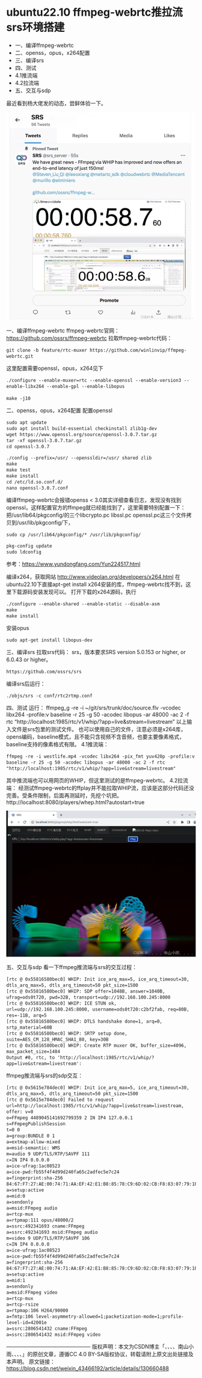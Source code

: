 # ubuntu22.10 ffmpeg-webrtc推拉流srs环境搭建



- 一、编译ffmpeg-webrtc
- 二、openss，opus，x264配置
- 三、编译srs
- 四、测试
- 4.1推流端
- 4.2拉流端
- 五、交互与sdp

最近看到杨大佬发的动态，尝鲜体验一下。

![](./webrtc/6cb51906a3e342acb7605f5c68bdb1bb.jpeg)


一、编译ffmpeg-webrtc
ffmpeg-webrtc官网：https://github.com/ossrs/ffmpeg-webrtc
拉取ffmpeg-webrtc代码：
```
git clone -b feature/rtc-muxer https://github.com/winlinvip/ffmpeg-webrtc.git
```
这里配置需要openssl，opus，x264见下
```
./configure --enable-muxer=rtc --enable-openssl --enable-version3 --enable-libx264 --enable-gpl --enable-libopus

make -j10
```
二、openss，opus，x264配置
配置openssl
```
sudo apt update
sudo apt install build-essential checkinstall zlib1g-dev
wget https://www.openssl.org/source/openssl-3.0.7.tar.gz
tar -xf openssl-3.0.7.tar.gz
cd openssl-3.0.7
```
```
./config --prefix=/usr/ --openssldir=/usr/ shared zlib
make
make test
make install
cd /etc/ld.so.conf.d/
nano openssl-3.0.7.conf
```
编译ffmpeg-webrtc会报错openss < 3.0其实详细查看日志，发现没有找到openssl，这样配置官方的ffmpeg就已经能找到了，这里需要特别配置一下：
把/usr/lib64/pkgconfig/的三个libcrypto.pc libssl.pc openssl.pc这三个文件拷贝到/usr/lib/pkgconfig/下，
```
sudo cp /usr/lib64/pkgconfig/* /usr/lib/pkgconfig/
```
```
pkg-config update
sudo ldconfig
```
参考：https://www.yundongfang.com/Yun224517.html

编译x264，获取网站
http://www.videolan.org/developers/x264.html
在ubuntu22.10下直接apt-get install x264安装的库，ffmpeg-webrtc找不到，这里下载源码安装发现可以。
打开下载的x264源码，执行
```
./configure --enable-shared --enable-static --disable-asm 
make
make install
```
安装opus
```
sudo apt-get install libopus-dev
```
三、编译srs
拉取srs代码：
srs，版本要求SRS version 5.0.153 or higher, or 6.0.43 or higher。
```
https://github.com/ossrs/srs
```
编译srs后运行：
```
./objs/srs -c conf/rtc2rtmp.conf
```
四、测试
运行：
ffmpeg_g -re -i ~/git/srs/trunk/doc/source.flv -vcodec libx264 -profile:v baseline -r 25 -g 50 -acodec libopus -ar 48000 -ac 2 -f rtc “http://localhost:1985/rtc/v1/whip/?app=live&stream=livestream”
以上输入文件是srs包里的测试文件。
也可以使用自己的文件，注意必须是x264库，opens编码，baseline模式，且不能只含视频不含音频，也要主要像素格式，baseline支持的像素格式有限。
4.1推流端：
```
ffmpeg -re -i westlife.mp4 -vcodec libx264 -pix_fmt yuv420p -profile:v baseline -r 25 -g 50 -acodec libopus -ar 48000 -ac 2 -f rtc "http://localhost:1985/rtc/v1/whip/?app=live&stream=livestream"
```
其中推流端也可以用网页的WHIP，但这里测试的是ffmpeg-webrtc。
4.2拉流端：
经测试ffmpeg-webrtc的ffplay并不能拉取WHIP流，应该是这部分代码还没完善。受条件限制，后面再测延时，先挖个坑把。
http://localhost:8080/players/whep.html?autostart=true

![](./webrtc/6d95d975f9774efe8e9b2d5b2b36fc75.png)

五、交互与sdp
看一下ffmpeg推流端与srs的交互过程：
```
[rtc @ 0x55816580bec0] WHIP: Init ice_arq_max=5, ice_arq_timeout=30, dtls_arq_max=5, dtls_arq_timeout=50 pkt_size=1500
[rtc @ 0x55816580bec0] WHIP: SDP offer=1048B, answer=1040B, ufrag=ods0t720, pwd=32B, transport=udp://192.168.100.245:8000
[rtc @ 0x55816580bec0] WHIP: ICE STUN ok, url=udp://192.168.100.245:8000, username=ods0t720:c2bf2fab, req=80B, res=-11B, arq=5
[rtc @ 0x55816580bec0] WHIP: DTLS handshake done=1, arq=0, srtp_material=60B
[rtc @ 0x55816580bec0] WHIP: SRTP setup done, suite=AES_CM_128_HMAC_SHA1_80, key=30B
[rtc @ 0x55816580bec0] WHIP: Create RTP muxer OK, buffer_size=4096, max_packet_size=1484
Output #0, rtc, to 'http://localhost:1985/rtc/v1/whip/?app=live&stream=livestream':
```
ffmpeg推流端与srs的sdp交互：
```
[rtc @ 0x5615e784dec0] WHIP: Init ice_arq_max=5, ice_arq_timeout=30, dtls_arq_max=5, dtls_arq_timeout=50 pkt_size=1500
[rtc @ 0x5615e784dec0] Failed to request url=http://localhost:1985/rtc/v1/whip/?app=live&stream=livestream, offer: v=0
o=FFmpeg 4489045141692799359 2 IN IP4 127.0.0.1
s=FFmpegPublishSession
t=0 0
a=group:BUNDLE 0 1
a=extmap-allow-mixed
a=msid-semantic: WMS
m=audio 9 UDP/TLS/RTP/SAVPF 111
c=IN IP4 0.0.0.0
a=ice-ufrag:1ac08523
a=ice-pwd:fb55f4f4d99d240fa65c2adfec5e7c24
a=fingerprint:sha-256 84:67:F7:27:AE:00:74:71:AA:EF:42:E1:B8:85:78:C9:6D:02:CB:F8:83:07:79:1F:4F:79:F8:1B:0A:5F:7C:C7
a=setup:active
a=mid:0
a=sendonly
a=msid:FFmpeg audio
a=rtcp-mux
a=rtpmap:111 opus/48000/2
a=ssrc:492341693 cname:FFmpeg
a=ssrc:492341693 msid:FFmpeg audio
m=video 9 UDP/TLS/RTP/SAVPF 106
c=IN IP4 0.0.0.0
a=ice-ufrag:1ac08523
a=ice-pwd:fb55f4f4d99d240fa65c2adfec5e7c24
a=fingerprint:sha-256 84:67:F7:27:AE:00:74:71:AA:EF:42:E1:B8:85:78:C9:6D:02:CB:F8:83:07:79:1F:4F:79:F8:1B:0A:5F:7C:C7
a=setup:active
a=mid:1
a=sendonly
a=msid:FFmpeg video
a=rtcp-mux
a=rtcp-rsize
a=rtpmap:106 H264/90000
a=fmtp:106 level-asymmetry-allowed=1;packetization-mode=1;profile-level-id=42001e
a=ssrc:2806541432 cname:FFmpeg
a=ssrc:2806541432 msid:FFmpeg video
```

————————————————
版权声明：本文为CSDN博主「、、、、南山小雨、、、、」的原创文章，遵循CC 4.0 BY-SA版权协议，转载请附上原文出处链接及本声明。
原文链接：https://blog.csdn.net/weixin_43466192/article/details/130660488